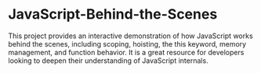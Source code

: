 # JavaScript-Behind-the-Scenes
This project provides an interactive demonstration of how JavaScript works behind the scenes, including scoping, hoisting, the this keyword, memory management, and function behavior. It is a great resource for developers looking to deepen their understanding of JavaScript internals.
